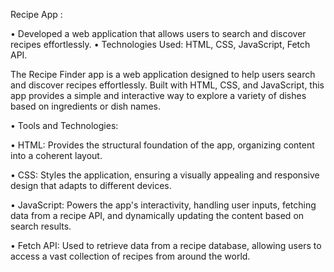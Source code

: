 Recipe App :

• Developed a web application that allows users to search and discover recipes effortlessly.
• Technologies Used: HTML, CSS, JavaScript, Fetch API.

The Recipe Finder app is a web application designed to help users search and discover recipes effortlessly. Built with HTML, CSS, and JavaScript, this app provides a simple and interactive way to
explore a variety of dishes based on ingredients or dish names.

• Tools and Technologies:

• HTML: Provides the structural foundation of the app, organizing content into a coherent layout.

• CSS: Styles the application, ensuring a visually appealing and responsive design that adapts to different devices.

• JavaScript: Powers the app's interactivity, handling user inputs, fetching data from a recipe API, and dynamically updating the content based on search results.

• Fetch API: Used to retrieve data from a recipe database, allowing users to access a vast collection of recipes from around the world.
